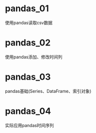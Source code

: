 pandas_01
=========
使用pandas读取csv数据

pandas_02
=========
使用pandas添加、修改时间列

pandas_03
=========
pandas基础(Series、DataFrame、索引对象)

pandas_04
=========
实际应用pandas时间序列